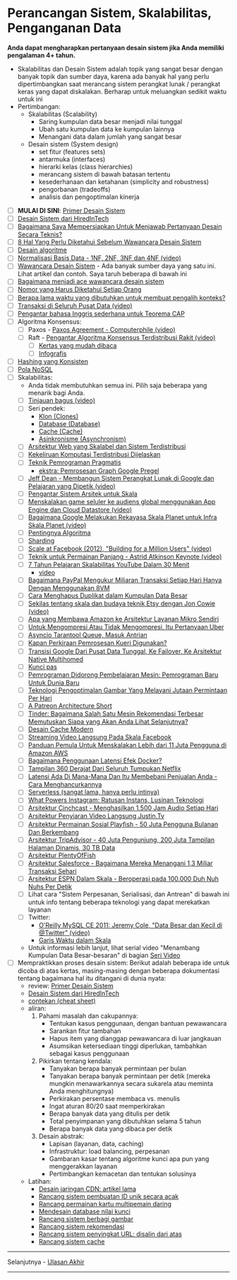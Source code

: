 # Perancangan Sistem, Skalabilitas, Penganganan Data

**Anda dapat mengharapkan pertanyaan desain sistem jika Anda memiliki pengalaman 4+ tahun.**

- Skalabilitas dan Desain Sistem adalah topik yang sangat besar dengan banyak topik dan sumber daya,
  karena ada banyak hal yang perlu dipertimbangkan saat merancang sistem perangkat lunak / perangkat keras yang dapat diskalakan.
  Berharap untuk meluangkan sedikit waktu untuk ini
- Pertimbangan:
  - Skalabilitas (Scalability)
    - Saring kumpulan data besar menjadi nilai tunggal
    - Ubah satu kumpulan data ke kumpulan lainnya
    - Menangani data dalam jumlah yang sangat besar
  - Desain sistem (System design)
    - set fitur (features sets)
    - antarmuka (interfaces)
    - hierarki kelas (class hierarchies)
    - merancang sistem di bawah batasan tertentu
    - kesederhanaan dan ketahanan (simplicity and robustness)
    - pengorbanan (tradeoffs)
    - analisis dan pengoptimalan kinerja
- [ ] **MULAI DI SINI**: [Primer Desain Sistem](https://github.com/donnemartin/system-design-primer)
- [ ] [Desain Sistem dari HiredInTech](http://www.hiredintech.com/system-design/)
- [ ] [Bagaimana Saya Mempersiapkan Untuk Menjawab Pertanyaan Desain Secara Teknis?](https://www.quora.com/How-do-I-prepare-to-answer-design-questions-in-a-technical-interview?redirected_qid=1500023)
- [ ] [8 Hal Yang Perlu Diketahui Sebelum Wawancara Desain Sistem](http://blog.gainlo.co/index.php/2015/10/22/8-things-you-need-to-know-before-system-design-interviews/)
- [ ] [Desain algoritme](http://www.hiredintech.com/algorithm-design/)
- [ ] [Normalisasi Basis Data - 1NF, 2NF, 3NF dan 4NF (video)](https://www.youtube.com/watch?v=UrYLYV7WSHM)
- [ ] [Wawancara Desain Sistem](https://github.com/checkcheckzz/system-design-interview) - Ada banyak sumber daya yang satu ini. Lihat artikel dan contoh. Saya taruh beberapa di bawah ini
- [ ] [Bagaimana menjadi ace wawancara desain sistem](http://www.palantir.com/2011/10/how-to-rock-a-systems-design-interview/)
- [ ] [Nomor yang Harus Diketahui Setiap Orang](http://everythingisdata.wordpress.com/2009/10/17/numbers-everyone-should-know/)
- [ ] [Berapa lama waktu yang dibutuhkan untuk membuat pengalih konteks?](http://blog.tsunanet.net/2010/11/how-long-does-it-take-to-make-context.html)
- [ ] [Transaksi di Seluruh Pusat Data (video)](https://www.youtube.com/watch?v=srOgpXECblk)
- [ ] [Pengantar bahasa Inggris sederhana untuk Teorema CAP](http://ksat.me/a-plain-english-introduction-to-cap-theorem)
- [ ] Algoritma Konsensus:
  - [ ] Paxos - [Paxos Agreement - Computerphile (video)](https://www.youtube.com/watch?v=s8JqcZtvnsM)
  - [ ] Raft - [Pengantar Algoritma Konsensus Terdistribusi Rakit (video)](https://www.youtube.com/watch?v=P9Ydif5_qvE)
    - [ ] [Kertas yang mudah dibaca](https://raft.github.io/)
    - [ ] [Infografis](http://thesecretlivesofdata.com/raft/)
- [ ] [Hashing yang Konsisten](http://www.tom-e-white.com/2007/11/consistent-hashing.html)
- [ ] [Pola NoSQL](http://horicky.blogspot.com/2009/11/nosql-patterns.html)
- [ ] Skalabilitas:
  - Anda tidak membutuhkan semua ini. Pilih saja beberapa yang menarik bagi Anda.
  - [ ] [Tinjauan bagus (video)](https://www.youtube.com/watch?v=-W9F__D3oY4)
  - [ ] Seri pendek:
    - [Klon (Clones)](http://www.lecloud.net/post/7295452622/scalability-for-dummies-part-1-clones)
    - [Database (Database)](http://www.lecloud.net/post/7994751381/scalability-for-dummies-part-2-database)
    - [Cache (Cache)](http://www.lecloud.net/post/9246290032/scalability-for-dummies-part-3-cache)
    - [Asinkronisme (Asynchronism)](http://www.lecloud.net/post/9699762917/scalability-for-dummies-part-4-asynchronism)
  - [ ] [Arsitektur Web yang Skalabel dan Sistem Terdistribusi](http://www.aosabook.org/en/distsys.html)
  - [ ] [Kekeliruan Komputasi Terdistribusi Dijelaskan](https://pages.cs.wisc.edu/~zuyu/files/fallacies.pdf)
  - [ ] [Teknik Pemrograman Pragmatis](http://horicky.blogspot.com/2010/10/scalable-system-design-patterns.html)
    - [ekstra: Pemrosesan Graph Google Pregel](http://horicky.blogspot.com/2010/07/google-pregel-graph-processing.html)
  - [ ] [Jeff Dean - Membangun Sistem Perangkat Lunak di Google dan Pelajaran yang Dipetik (video)](https://www.youtube.com/watch?v=modXC5IWTJI)
  - [ ] [Pengantar Sistem Arsitek untuk Skala](http://lethain.com/introduction-to-architecting-systems-for-scale/)
  - [ ] [Menskalakan game seluler ke audiens global menggunakan App Engine dan Cloud Datastore (video)](https://www.youtube.com/watch?v=9nWyWwY2Onc)
  - [ ] [Bagaimana Google Melakukan Rekayasa Skala Planet untuk Infra Skala Planet (video)](https://www.youtube.com/watch?v=H4vMcD7zKM0)
  - [ ] [Pentingnya Algoritma](https://www.topcoder.com/community/competitive-programming/tutorials/the-importance-of-algorithms/)
  - [ ] [Sharding](http://highscalability.com/blog/2009/8/6/an-unorthodox-approach-to-database-design-the-coming-of-the.html)
  - [ ] [Scale at Facebook (2012), "Building for a Million Users" (video)](https://www.youtube.com/watch?v=oodS71YtkGU)
  - [ ] [Teknik untuk Permainan Panjang - Astrid Atkinson Keynote (video)](https://www.youtube.com/watch?v=p0jGmgIrf_M&list=PLRXxvay_m8gqVlExPC5DG3TGWJTaBgqSA&index=4)
  - [ ] [7 Tahun Pelajaran Skalabilitas YouTube Dalam 30 Menit](http://highscalability.com/blog/2012/3/26/7-years-of-youtube-scalability-lessons-in-30-minutes.html)
    - [video](https://www.youtube.com/watch?v=G-lGCC4KKok)
  - [ ] [Bagaimana PayPal Mengukur Miliaran Transaksi Setiap Hari Hanya Dengan Menggunakan 8VM](http://highscalability.com/blog/2016/8/15/how-paypal-scaled-to-billions-of-transactions-daily-using-ju.html)
  - [ ] [Cara Menghapus Duplikat dalam Kumpulan Data Besar](https://blog.clevertap.com/how-to-remove-duplicates-in-large-datasets/)
  - [ ] [Sekilas tentang skala dan budaya teknik Etsy dengan Jon Cowie (video)](https://www.youtube.com/watch?v=3vV4YiqKm1o)
  - [ ] [Apa yang Membawa Amazon ke Arsitektur Layanan Mikro Sendiri](http://thenewstack.io/led-amazon-microservices-architecture/)
  - [ ] [Untuk Mengompresi Atau Tidak Mengompresi, Itu Pertanyaan Uber](https://eng.uber.com/trip-data-squeeze/)
  - [ ] [Asyncio Tarantool Queue, Masuk Antrian](http://highscalability.com/blog/2016/3/3/asyncio-tarantool-queue-get-in-the-queue.html)
  - [ ] [Kapan Perkiraan Pemrosesan Kueri Digunakan?](http://highscalability.com/blog/2016/2/25/when-should-approximate-query-processing-be-used.html)
  - [ ] [Transisi Google Dari Pusat Data Tunggal, Ke Failover, Ke Arsitektur Native Multihomed](http://highscalability.com/blog/2016/2/23/googles-transition-from-single-datacenter-to-failover-to-a-n.html)
  - [ ] [Kunci pas](http://highscalability.com/blog/2012/9/24/google-spanners-most-surprising-revelation-nosql-is-out-and.html)
  - [ ] [Pemrograman Didorong Pembelajaran Mesin: Pemrograman Baru Untuk Dunia Baru](http://highscalability.com/blog/2016/7/6/machine-learning-driven-programming-a-new-programming-for-a.html)
  - [ ] [Teknologi Pengoptimalan Gambar Yang Melayani Jutaan Permintaan Per Hari](http://highscalability.com/blog/2016/6/15/the-image-optimization-technology-that-serves-millions-of-re.html)
  - [ ] [A Patreon Architecture Short](http://highscalability.com/blog/2016/2/1/a-patreon-architecture-short.html)
  - [ ] [Tinder: Bagaimana Salah Satu Mesin Rekomendasi Terbesar Memutuskan Siapa yang Akan Anda Lihat Selanjutnya?](http://highscalability.com/blog/2016/1/27/tinder-how-does-one-of-the-largest-recommendation-engines-de.html)
  - [ ] [Desain Cache Modern](http://highscalability.com/blog/2016/1/25/design-of-a-modern-cache.html)
  - [ ] [Streaming Video Langsung Pada Skala Facebook](http://highscalability.com/blog/2016/1/13/live-video-streaming-at-facebook-scale.html)
  - [ ] [Panduan Pemula Untuk Menskalakan Lebih dari 11 Juta Pengguna di Amazon AWS](http://highscalability.com/blog/2016/1/11/a-beginners-guide-to-scaling-to-11-million-users-on-amazons.html)
  - [ ] [Bagaimana Penggunaan Latensi Efek Docker?](http://highscalability.com/blog/2015/12/16/how-does-the-use-of-docker-effect-latency.html)
  - [ ] [Tampilan 360 Derajat Dari Seluruh Tumpukan Netflix](http://highscalability.com/blog/2015/11/9/a-360-degree-view-of-the-entire-netflix-stack.html)
  - [ ] [Latensi Ada Di Mana-Mana Dan Itu Membebani Penjualan Anda - Cara Menghancurkannya](http://highscalability.com/latency-everywhere-and-it-costs-you-sales-how-crush-it)
  - [ ] [Serverless (sangat lama, hanya perlu intinya)](http://martinfowler.com/articles/serverless.html)
  - [ ] [What Powers Instagram: Ratusan Instans, Lusinan Teknologi](http://instagram-engineering.tumblr.com/post/13649370142/what-powers-instagram-hundreds-of-instances)
  - [ ] [Arsitektur Cinchcast - Menghasilkan 1.500 Jam Audio Setiap Hari](http://highscalability.com/blog/2012/7/16/cinchcast-architecture-producing-1500-hours-of-audio-every-d.html)
  - [ ] [Arsitektur Penyiaran Video Langsung Justin.Tv](http://highscalability.com/blog/2010/3/16/justintvs-live-video-broadcasting-architecture.html)
  - [ ] [Arsitektur Permainan Sosial Playfish - 50 Juta Pengguna Bulanan Dan Berkembang](http://highscalability.com/blog/2010/9/21/playfishs-social-gaming-architecture-50-million-monthly-user.html)
  - [ ] [Arsitektur TripAdvisor - 40 Juta Pengunjung, 200 Juta Tampilan Halaman Dinamis, 30 TB Data](http://highscalability.com/blog/2011/6/27/tripadvisor-architecture-40m-visitors-200m-dynamic-page-view.html)
  - [ ] [Arsitektur PlentyOfFish](http://highscalability.com/plentyoffish-architecture)
  - [ ] [Arsitektur Salesforce - Bagaimana Mereka Menangani 1,3 Miliar Transaksi Sehari](http://highscalability.com/blog/2013/9/23/salesforce-architecture-how-they-handle-13-billion-transacti.html)
  - [ ] [Arsitektur ESPN Dalam Skala - Beroperasi pada 100.000 Duh Nuh Nuhs Per Detik](http://highscalability.com/blog/2013/11/4/espns-architecture-at-scale-operating-at-100000-duh-nuh-nuhs.html)
  - [ ] Lihat cara "Sistem Perpesanan, Serialisasi, dan Antrean" di bawah ini untuk info tentang beberapa teknologi yang dapat merekatkan layanan
  - [ ] Twitter:
    - [O'Reilly MySQL CE 2011: Jeremy Cole, "Data Besar dan Kecil di @Twitter" (video)](https://www.youtube.com/watch?v=5cKTP36HVgI)
    - [Garis Waktu dalam Skala](https://www.infoq.com/presentations/Twitter-Timeline-Scalability)
  - Untuk informasi lebih lanjut, lihat serial video "Menambang Kumpulan Data Besar-besaran" di bagian [Seri Video](#seri-video)
- [ ] Mempraktikkan proses desain sistem: Berikut adalah beberapa ide untuk dicoba di atas kertas, masing-masing dengan beberapa dokumentasi tentang bagaimana hal itu ditangani di dunia nyata:
  - review: [Primer Desain Sistem](https://github.com/donnemartin/system-design-primer)
  - [Desain Sistem dari HiredInTech](http://www.hiredintech.com/system-design/)
  - [contekan (cheat sheet)](https://github.com/hexatester/koding-interview-otodidak/blob/master/extras/cheat%20sheets/system-design.pdf)
  - aliran:
    1. Pahami masalah dan cakupannya:
       - Tentukan kasus penggunaan, dengan bantuan pewawancara
       - Sarankan fitur tambahan
       - Hapus item yang dianggap pewawancara di luar jangkauan
       - Asumsikan ketersediaan tinggi diperlukan, tambahkan sebagai kasus penggunaan
    2. Pikirkan tentang kendala:
       - Tanyakan berapa banyak permintaan per bulan
       - Tanyakan berapa banyak permintaan per detik (mereka mungkin menawarkannya secara sukarela atau meminta Anda menghitungnya)
       - Perkirakan persentase membaca vs. menulis
       - Ingat aturan 80/20 saat memperkirakan
       - Berapa banyak data yang ditulis per detik
       - Total penyimpanan yang dibutuhkan selama 5 tahun
       - Berapa banyak data yang dibaca per detik
    3. Desain abstrak:
       - Lapisan (layanan, data, caching)
       - Infrastruktur: load balancing, perpesanan
       - Gambaran kasar tentang algoritme kunci apa pun yang menggerakkan layanan
       - Pertimbangkan kemacetan dan tentukan solusinya
  - Latihan:
    - [Desain jaringan CDN: artikel lama](https://kilthub.cmu.edu/articles/Globally_distributed_content_delivery/6605972)
    - [Rancang sistem pembuatan ID unik secara acak](https://blog.twitter.com/2010/announcing-snowflake)
    - [Rancang permainan kartu multipemain daring](http://www.indieflashblog.com/how-to-create-an-asynchronous-multiplayer-game.html)
    - [Mendesain database nilai kunci](http://www.slideshare.net/dvirsky/introduction-to-redis)
    - [Rancang sistem berbagi gambar](http://highscalability.com/blog/2011/12/6/instagram-architecture-14-million-users-terabytes-of-photos.html)
    - [Rancang sistem rekomendasi](http://ijcai13.org/files/tutorial_slides/td3.pdf)
    - [Rancang sistem penyingkat URL: disalin dari atas](http://www.hiredintech.com/system-design/the-system-design-process/)
    - [Rancang sistem cache](https://www.adayinthelifeof.nl/2011/02/06/memcache-internals/)

---

Selanjutnya - [Ulasan Akhir](ulasan-akhir.md)

---

